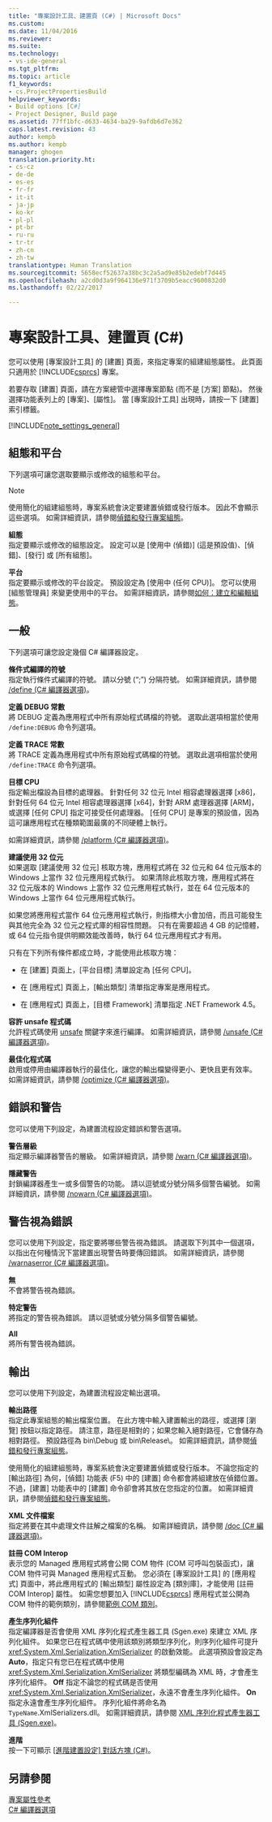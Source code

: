 ```yaml
---
title: "專案設計工具、建置頁 (C#) | Microsoft Docs"
ms.custom: 
ms.date: 11/04/2016
ms.reviewer: 
ms.suite: 
ms.technology:
- vs-ide-general
ms.tgt_pltfrm: 
ms.topic: article
f1_keywords:
- cs.ProjectPropertiesBuild
helpviewer_keywords:
- Build options [C#]
- Project Designer, Build page
ms.assetid: 77ff1bfc-d633-4634-ba29-9afdb6d7e362
caps.latest.revision: 43
author: kempb
ms.author: kempb
manager: ghogen
translation.priority.ht:
- cs-cz
- de-de
- es-es
- fr-fr
- it-it
- ja-jp
- ko-kr
- pl-pl
- pt-br
- ru-ru
- tr-tr
- zh-cn
- zh-tw
translationtype: Human Translation
ms.sourcegitcommit: 5658ecf52637a38bc3c2a5ad9e85b2edebf7d445
ms.openlocfilehash: a2cd0d3a9f964136e971f3709b5eacc9600832d0
ms.lasthandoff: 02/22/2017

---
```

# <a name="build-page-project-designer-c"></a>專案設計工具、建置頁 (C#)
您可以使用 [專案設計工具] 的 [建置] 頁面，來指定專案的組建組態屬性。 此頁面只適用於 [!INCLUDE[csprcs](../../data-tools/includes/csprcs_md.md)] 專案。  
  
 若要存取 [建置] 頁面，請在方案總管中選擇專案節點 (而不是 [方案] 節點)。 然後選擇功能表列上的 [專案]、[屬性]。 當 [專案設計工具] 出現時，請按一下 [建置] 索引標籤。  
  
 [!INCLUDE[note_settings_general](../../data-tools/includes/note_settings_general_md.md)]  
  
## <a name="configuration-and-platform"></a>組態和平台  
 下列選項可讓您選取要顯示或修改的組態和平台。  
  
> [!NOTE]
>  使用簡化的組建組態時，專案系統會決定要建置偵錯或發行版本。 因此不會顯示這些選項。 如需詳細資訊，請參閱[偵錯和發行專案組態](http://msdn.microsoft.com/en-us/0440b300-0614-4511-901a-105b771b236e)。  
  
 **組態**  
 指定要顯示或修改的組態設定。 設定可以是 [使用中 (偵錯)] (這是預設值)、[偵錯]、[發行] 或 [所有組態]。  
  
 **平台**  
 指定要顯示或修改的平台設定。 預設設定為 [使用中 (任何 CPU)]。 您可以使用 [組態管理員] 來變更使用中的平台。 如需詳細資訊，請參閱[如何：建立和編輯組態](../../ide/how-to-create-and-edit-configurations.md)。  
  
## <a name="general"></a>一般  
 下列選項可讓您設定幾個 C# 編譯器設定。  
  
 **條件式編譯的符號**  
 指定執行條件式編譯的符號。 請以分號 (“;”) 分隔符號。 如需詳細資訊，請參閱 [/define (C# 編譯器選項)](/dotnet/csharp/language-reference/compiler-options/define-compiler-option)。  
  
 **定義 DEBUG 常數**  
 將 DEBUG 定義為應用程式中所有原始程式碼檔的符號。 選取此選項相當於使用 `/define:DEBUG` 命令列選項。  
  
 **定義 TRACE 常數**  
 將 TRACE 定義為應用程式中所有原始程式碼檔的符號。 選取此選項相當於使用 `/define:TRACE` 命令列選項。  
  
 **目標 CPU**  
 指定輸出檔設為目標的處理器。 針對任何 32 位元 Intel 相容處理器選擇 [x86]，針對任何 64 位元 Intel 相容處理器選擇 [x64]，針對 ARM 處理器選擇 [ARM]，或選擇 [任何 CPU] 指定可接受任何處理器。 [任何 CPU] 是專案的預設值，因為這可讓應用程式在種類範圍最廣的不同硬體上執行。  
  
 如需詳細資訊，請參閱 [/platform (C# 編譯器選項)](/dotnet/csharp/language-reference/compiler-options/platform-compiler-option)。  
  
 **建議使用 32 位元**  
 如果選取 [建議使用 32 位元] 核取方塊，應用程式將在 32 位元和 64 位元版本的 Windows 上當作 32 位元應用程式執行。 如果清除此核取方塊，應用程式將在 32 位元版本的 Windows 上當作 32 位元應用程式執行，並在 64 位元版本的 Windows 上當作 64 位元應用程式執行。  
  
 如果您將應用程式當作 64 位元應用程式執行，則指標大小會加倍，而且可能發生與其他完全為 32 位元之程式庫的相容性問題。 只有在需要超過 4 GB 的記憶體，或 64 位元指令提供明顯效能改善時，執行 64 位元應用程式才有用。  
  
 只有在下列所有條件都成立時，才能使用此核取方塊：  
  
-   在 [建置] 頁面上，[平台目標] 清單設定為 [任何 CPU]。  
  
-   在 [應用程式] 頁面上，[輸出類型] 清單指定專案是應用程式。  
  
-   在 [應用程式] 頁面上，[目標 Framework] 清單指定 .NET Framework 4.5。  
  
 **容許 unsafe 程式碼**  
 允許程式碼使用 [unsafe](/dotnet/csharp/language-reference/keywords/unsafe) 關鍵字來進行編譯。 如需詳細資訊，請參閱 [/unsafe (C# 編譯器選項)](/dotnet/csharp/language-reference/compiler-options/unsafe-compiler-option)。  
  
 **最佳化程式碼**  
 啟用或停用由編譯器執行的最佳化，讓您的輸出檔變得更小、更快且更有效率。 如需詳細資訊，請參閱 [/optimize (C# 編譯器選項)](/dotnet/csharp/language-reference/compiler-options/optimize-compiler-option)。  
  
## <a name="errors-and-warnings"></a>錯誤和警告  
 您可以使用下列設定，為建置流程設定錯誤和警告選項。  
  
 **警告層級**  
 指定顯示編譯器警告的層級。 如需詳細資訊，請參閱 [/warn (C# 編譯器選項)](/dotnet/csharp/language-reference/compiler-options/warn-compiler-option)。  
  
 **隱藏警告**  
 封鎖編譯器產生一或多個警告的功能。 請以逗號或分號分隔多個警告編號。 如需詳細資訊，請參閱 [/nowarn (C# 編譯器選項)](/dotnet/csharp/language-reference/compiler-options/nowarn-compiler-option)。  
  
## <a name="treat-warnings-as-errors"></a>警告視為錯誤  
 您可以使用下列設定，指定要將哪些警告視為錯誤。 請選取下列其中一個選項，以指出在何種情況下當建置出現警告時要傳回錯誤。 如需詳細資訊，請參閱 [/warnaserror (C# 編譯器選項)](/dotnet/csharp/language-reference/compiler-options/warnaserror-compiler-option)。  
  
 **無**  
 不會將警告視為錯誤。  
  
 **特定警告**  
 將指定的警告視為錯誤。 請以逗號或分號分隔多個警告編號。  
  
 **All**  
 將所有警告視為錯誤。  
  
## <a name="output"></a>輸出  
 您可以使用下列設定，為建置流程設定輸出選項。  
  
 **輸出路徑**  
 指定此專案組態的輸出檔案位置。 在此方塊中輸入建置輸出的路徑，或選擇 [瀏覽] 按鈕以指定路徑。 請注意，路徑是相對的；如果您輸入絕對路徑，它會儲存為相對路徑。 預設路徑為 bin\Debug 或 bin\Release\\。 如需詳細資訊，請參閱[偵錯和發行專案組態](http://msdn.microsoft.com/en-us/0440b300-0614-4511-901a-105b771b236e)。  
  
 使用簡化的組建組態時，專案系統會決定要建置偵錯或發行版本。 不論您指定的 [輸出路徑] 為何，[偵錯] 功能表 (F5) 中的 [建置] 命令都會將組建放在偵錯位置。 不過，[建置] 功能表中的 [建置] 命令卻會將其放在您指定的位置。 如需詳細資訊，請參閱[偵錯和發行專案組態](http://msdn.microsoft.com/en-us/0440b300-0614-4511-901a-105b771b236e)。  
  
 **XML 文件檔案**  
 指定將要在其中處理文件註解之檔案的名稱。 如需詳細資訊，請參閱 [/doc (C# 編譯器選項)](/dotnet/csharp/language-reference/compiler-options/doc-compiler-option)。  
  
 **註冊 COM Interop**  
 表示您的 Managed 應用程式將會公開 COM 物件 (COM 可呼叫包裝函式)，讓 COM 物件可與 Managed 應用程式互動。 您必須在 [專案設計工具] 的 [應用程式][](../../ide/reference/application-page-project-designer-visual-basic.md) 頁面中，將此應用程式的 [輸出類型] 屬性設定為 [類別庫]，才能使用 [註冊 COM Interop] 屬性。 如需您想要加入 [!INCLUDE[csprcs](../../data-tools/includes/csprcs_md.md)] 應用程式並公開為 COM 物件的範例類別，請參閱[範例 COM 類別](/dotnet/csharp/programming-guide/interop/example-com-class)。  
  
 **產生序列化組件**  
 指定編譯器是否會使用 XML 序列化程式產生器工具 (Sgen.exe) 來建立 XML 序列化組件。 如果您已在程式碼中使用該類別將類型序列化，則序列化組件可提升 <xref:System.Xml.Serialization.XmlSerializer> 的啟動效能。 此選項預設會設定為 **Auto**，指定只有您已在程式碼中使用 <xref:System.Xml.Serialization.XmlSerializer> 將類型編碼為 XML 時，才會產生序列化組件。 **Off** 指定不論您的程式碼是否使用 <xref:System.Xml.Serialization.XmlSerializer>，永遠不會產生序列化組件。 **On** 指定永遠會產生序列化組件。 序列化組件將命名為 `TypeName`.XmlSerializers.dll。 如需詳細資訊，請參閱 [XML 序列化程式產生器工具 (Sgen.exe)](http://msdn.microsoft.com/Library/cc1d1f1c-fb26-4be9-885a-3fe84c81cec6)。  
  
 **進階**  
 按一下可顯示 [[進階建置設定] 對話方塊 (C#)](../../ide/reference/advanced-build-settings-dialog-box-csharp.md)。  
  
## <a name="see-also"></a>另請參閱  
 [專案屬性參考](../../ide/reference/project-properties-reference.md)   
 [C# 編譯器選項](/dotnet/csharp/language-reference/compiler-options/index)
